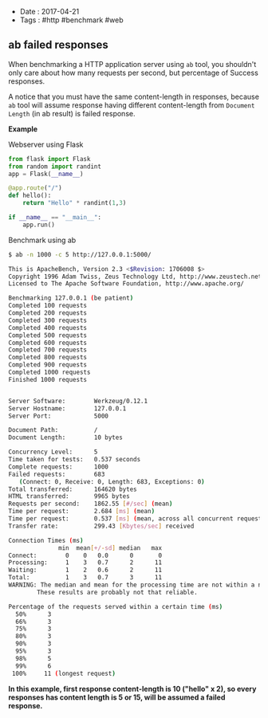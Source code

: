 - Date : 2017-04-21
- Tags : #http #benchmark #web

## ab failed responses

When benchmarking a HTTP application server using `ab` tool, you shouldn't only care about how many requests per second, but percentage of Success responses.

A notice that you must have the same content-length in responses, because `ab` tool will assume response having different content-length from `Document Length` (in ab result) is failed response.

**Example**

Webserver using Flask

```python
from flask import Flask
from random import randint
app = Flask(__name__)

@app.route("/")
def hello():
    return "Hello" * randint(1,3)

if __name__ == "__main__":
    app.run()
```

Benchmark using ab

```bash
$ ab -n 1000 -c 5 http://127.0.0.1:5000/

This is ApacheBench, Version 2.3 <$Revision: 1706008 $>
Copyright 1996 Adam Twiss, Zeus Technology Ltd, http://www.zeustech.net/
Licensed to The Apache Software Foundation, http://www.apache.org/

Benchmarking 127.0.0.1 (be patient)
Completed 100 requests
Completed 200 requests
Completed 300 requests
Completed 400 requests
Completed 500 requests
Completed 600 requests
Completed 700 requests
Completed 800 requests
Completed 900 requests
Completed 1000 requests
Finished 1000 requests


Server Software:        Werkzeug/0.12.1
Server Hostname:        127.0.0.1
Server Port:            5000

Document Path:          /
Document Length:        10 bytes

Concurrency Level:      5
Time taken for tests:   0.537 seconds
Complete requests:      1000
Failed requests:        683
   (Connect: 0, Receive: 0, Length: 683, Exceptions: 0)
Total transferred:      164620 bytes
HTML transferred:       9965 bytes
Requests per second:    1862.55 [#/sec] (mean)
Time per request:       2.684 [ms] (mean)
Time per request:       0.537 [ms] (mean, across all concurrent requests)
Transfer rate:          299.43 [Kbytes/sec] received

Connection Times (ms)
              min  mean[+/-sd] median   max
Connect:        0    0   0.0      0       0
Processing:     1    3   0.7      2      11
Waiting:        1    2   0.6      2      11
Total:          1    3   0.7      3      11
WARNING: The median and mean for the processing time are not within a normal deviation
        These results are probably not that reliable.

Percentage of the requests served within a certain time (ms)
  50%      3
  66%      3
  75%      3
  80%      3
  90%      3
  95%      3
  98%      5
  99%      6
 100%     11 (longest request)
```

**In this example, first response content-length is 10 ("hello" x 2), so every responses has content length is 5 or 15, will be assumed a failed response.**
